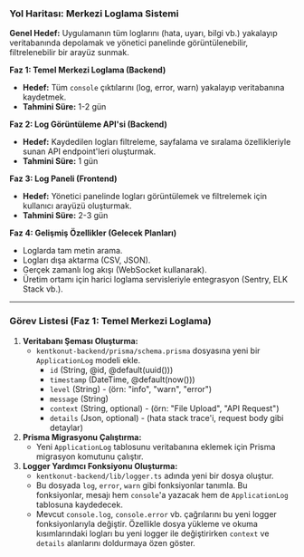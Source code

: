 ### Yol Haritası: Merkezi Loglama Sistemi

**Genel Hedef:** Uygulamanın tüm loglarını (hata, uyarı, bilgi vb.) yakalayıp veritabanında depolamak ve yönetici panelinde görüntülenebilir, filtrelenebilir bir arayüz sunmak.

**Faz 1: Temel Merkezi Loglama (Backend)**
*   **Hedef:** Tüm `console` çıktılarını (log, error, warn) yakalayıp veritabanına kaydetmek.
*   **Tahmini Süre:** 1-2 gün

**Faz 2: Log Görüntüleme API'si (Backend)**
*   **Hedef:** Kaydedilen logları filtreleme, sayfalama ve sıralama özellikleriyle sunan API endpoint'leri oluşturmak.
*   **Tahmini Süre:** 1 gün

**Faz 3: Log Paneli (Frontend)**
*   **Hedef:** Yönetici panelinde logları görüntülemek ve filtrelemek için kullanıcı arayüzü oluşturmak.
*   **Tahmini Süre:** 2-3 gün

**Faz 4: Gelişmiş Özellikler (Gelecek Planları)**
*   Loglarda tam metin arama.
*   Logları dışa aktarma (CSV, JSON).
*   Gerçek zamanlı log akışı (WebSocket kullanarak).
*   Üretim ortamı için harici loglama servisleriyle entegrasyon (Sentry, ELK Stack vb.).

---

### Görev Listesi (Faz 1: Temel Merkezi Loglama)

1.  **Veritabanı Şeması Oluşturma:**
    *   `kentkonut-backend/prisma/schema.prisma` dosyasına yeni bir `ApplicationLog` modeli ekle.
        *   `id` (String, @id, @default(uuid()))
        *   `timestamp` (DateTime, @default(now()))
        *   `level` (String) - (örn: "info", "warn", "error")
        *   `message` (String)
        *   `context` (String, optional) - (örn: "File Upload", "API Request")
        *   `details` (Json, optional) - (hata stack trace'i, request body gibi detaylar)
2.  **Prisma Migrasyonu Çalıştırma:**
    *   Yeni `ApplicationLog` tablosunu veritabanına eklemek için Prisma migrasyon komutunu çalıştır.
3.  **Logger Yardımcı Fonksiyonu Oluşturma:**
    *   `kentkonut-backend/lib/logger.ts` adında yeni bir dosya oluştur.
    *   Bu dosyada `log`, `error`, `warn` gibi fonksiyonlar tanımla. Bu fonksiyonlar, mesajı hem `console`'a yazacak hem de `ApplicationLog` tablosuna kaydedecek.
    *   Mevcut `console.log`, `console.error` vb. çağrılarını bu yeni logger fonksiyonlarıyla değiştir. Özellikle dosya yükleme ve okuma kısımlarındaki logları bu yeni logger ile değiştirirken `context` ve `details` alanlarını doldurmaya özen göster.

